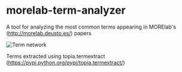 morelab-term-analyzer
=====================

A tool for analyzing the most common terms appearing in MORElab's (http://morelab.deusto.es/) papers

![Term network](http://paginaspersonales.deusto.es/aitor.almeida/images/terms.png)

Terms extracted using topia.termextract (https://pypi.python.org/pypi/topia.termextract/)
